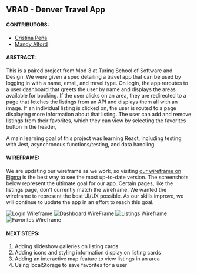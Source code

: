## VRAD - Denver Travel App

#### CONTRIBUTORS:
- [Cristina Peña](github.com/CLPena)
- [Mandy Alford](github.com/MandyAlford)

#### ABSTRACT:
This is a paired project from Mod 3 at Turing School of Software and Design. We were given a spec detailing a travel app that can be used by logging in with a name, email, and travel type. On login, the app reroutes to a user dashboard that greets the user by name and displays the areas available for booking. If the user clicks on an area, they are redirected to a page that fetches the listings from an API and displays them all with an image. If an individual listing is clicked on, the user is routed to a page displaying more information about that listing. The user can add and remove listings from their favorites, which they can view by selecting the favorites button in the header,

A main learning goal of this project was learning React, including testing with Jest, asynchronous functions/testing, and data handling. 

#### WIREFRAME:
We are updating our wireframe as we work, so visiting [our wireframe on Figma](https://www.figma.com/file/RArYIkKpWCdANKnyw6LiXn/VRAD-Wireframe?node-id=9%3A13) is the best way to see the most up-to-date version. The screenshots below represent the ultimate goal for our app. Certain pages, like the listings page, don't currently match the wireframe. We wanted the wireframe to represent the best UI/UX possible. As our skills improve, we will continue to update the app in an effort to reach this goal.

![Login Wireframe](https://i.imgur.com/QpUxRDV.png)
![Dashboard WireFrame](https://i.imgur.com/zio8i2R.png)
![Listings Wireframe](https://i.imgur.com/RMKBckC.png)
![Favorites Wireframe](https://i.imgur.com/Twi5zky.png)

#### NEXT STEPS:
1. Adding slideshow galleries on listing cards
2. Adding icons and styling information display on listing cards
3. Adding an interactive map feature to view listings in an area
4. Using localStorage to save favorites for a user
